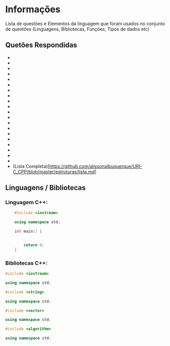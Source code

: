 
# Informações

Lista de questões e Elementos da linguagem que foram usados no conjunto de questões (Linguagens, Bibliotecas, Funções, Tipos de dados etc)

## Quetões Respondidas

* 
* 
* 
* 
* 
* 
* 
* 
* 
* 
* 
* 
* 
* 
*  
* 
* 
* 
* 
* 
* (Lista Completa)[https://github.com/alissonalbuquerque/URI-C_CPP/blob/master/estruturas/lista.md]

## Linguagens / Bibliotecas

### Linguagem C++:

```c++
    #include <iostream>

    using namespace std;

    int main() {


        return 0;
    }
```

### Bibliotecas C++:

```c++
#include <iostream>

using namespace std;

```

```c++
#include <string>

using namespace std;

```

```c++
#include <vector>

using namespace std;

```

```c++
#include <algorithm>

using namespace std;

```